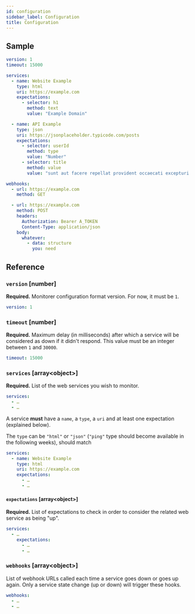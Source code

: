 ```yaml
---
id: configuration
sidebar_label: Configuration
title: Configuration
---
```


## Sample

```yaml
version: 1
timeout: 15000

services:
  - name: Website Example
    type: html
    uri: https://example.com
    expectations:
      - selector: h1
        method: text
        value: "Example Domain"

  - name: API Example
    type: json
    uri: https://jsonplaceholder.typicode.com/posts
    expectations:
      - selector: userId
        method: type
        value: "Number"
      - selector: title
        method: value
        value: "sunt aut facere repellat provident occaecati excepturi optio reprehenderit"

webhooks:
  - url: https://example.com
    method: GET

  - url: https://example.com
    method: POST
    headers:
      Authorization: Bearer A_TOKEN
      Content-Type: application/json
    body:
      whatever:
        - data: structure
          you: need
```

## Reference

### `version` [number]

**Required.** Monitorer configuration format version. For now, it must be `1`.

```yaml
version: 1
```

### `timeout` [number]

**Required.** Maximum delay (in milliseconds) after which a service will be considered as down if it
didn't respond. This value must be an integer between `1` and `30000`.

```yaml
timeout: 15000
```

### `services` [array\<object>]

**Required.** List of the web services you wish to monitor.

```yaml
services:
  - …
  - …
```

A service **must** have a `name`, a `type`, a `uri` and at least one expectation (explained below).

The `type` can be `"html"` or `"json"` (`"ping"` type should become available in the following
weeks), should match

```yaml
services:
  - name: Website Example
    type: html
    uri: https://example.com
    expectations:
      - …
      - …
```

#### `expectations` [array\<object>]

**Required.** List of expectations to check in order to consider the related web service as being
"up".

```yaml
services:
  - …
    expectations:
      - …
      - …
```

### `webhooks` [array\<object>]

List of webhook URLs called each time a service goes down or goes up again. Only a service state
change (up or down) will trigger these hooks.

```yaml
webhooks:
  - …
  - …
```
